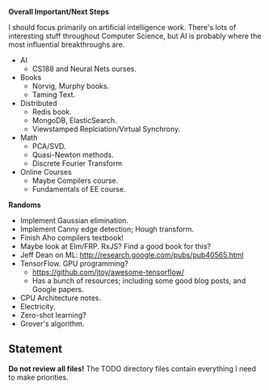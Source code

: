 **Overall Important/Next Steps**

I should focus primarily on artificial intelligence work. There's lots
of interesting stuff throughout Computer Science, but AI is probably
where the most influential breakthroughs are.

* AI
    * CS188 and Neural Nets ourses.
* Books
    * Norvig, Murphy books.
    * Taming Text.
* Distributed
    * Redis book.
    * MongoDB, ElasticSearch.
    * Viewstamped Replciation/Virtual Synchrony.
* Math
    * PCA/SVD.
    * Quasi-Newton methods.
    * Discrete Fourier Transform
* Online Courses
    * Maybe Compilers course.
    * Fundamentals of EE course.

**Randoms**

* Implement Gaussian elimination.
* Implement Canny edge detection; Hough transform.
* Finish Aho compilers textbook!
* Maybe look at Elm/FRP. RxJS? Find a good book for this?
* Jeff Dean on ML: http://research.google.com/pubs/pub40565.html
* TensorFlow. GPU programming?
    * https://github.com/jtoy/awesome-tensorflow/
    * Has a bunch of resources; including some good blog posts, and
      Google papers.
* CPU Architecture notes.
* Electricity.
* Zero-shot learning?
* Grover's algorithm.

## Statement

**Do not review all files!** The TODO directory files contain
everything I need to make priorities.
